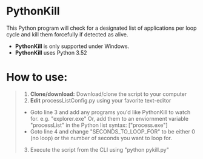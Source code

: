 # PythonKill

This Python program will check for a designated list of applications per loop cycle and kill them forcefully if detected as alive.

- **PythonKill** is only supported under Windows.
- **PythonKill** uses Python 3.52

# How to use:

> 1. **Clone/download:** Download/clone the script to your computer
> 2.  **Edit** processListConfig.py using your favorite text-editor
>  - Goto line 3 and add any programs you'd like PythonKill to watch for. e.g. "explorer.exe" Or, add them to an enviornment variable "processList" in the Python list syntax: ["process.exe"]
>  - Goto line 4 and change "SECONDS_TO_LOOP_FOR" to be either 0 (no loop) or the number of seconds you want to loop for.
> 3. Execute the script from the CLI using "python pykill.py"
